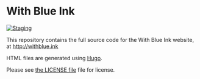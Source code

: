 # With Blue Ink

[![Staging](https://img.shields.io/badge/Staging-environment-4299E1)](https://staging.withblue.ink/)

This repository contains the full source code for the With Blue Ink website, at http://withblue.ink

HTML files are generated using [Hugo](http://gohugo.io).

Please see [the LICENSE file](/LICENSE.md) file for license.
